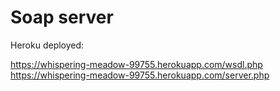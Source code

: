 # Soap server 

Heroku deployed:
 
https://whispering-meadow-99755.herokuapp.com/wsdl.php
https://whispering-meadow-99755.herokuapp.com/server.php
